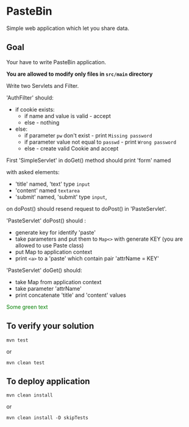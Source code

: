 # PasteBin

Simple web application which let you share data.

## Goal

Your have to write PasteBin application.
 
 **You are allowed to modify only files in `src/main` directory**

Write two Servlets and Filter. 

'AuthFilter' should:
* if cookie exists:
    * if name and value is valid - accept
    * else - nothing
* else:
    * if parameter `pw` don't exist - print `Missing password`
    * if parameter value not equal to `passwd` - print `Wrong password`
    * else - create valid Cookie and accept

First 'SimpleServlet' in doGet() method should print 'form' named <form> with asked elements:
* 'title' named, 'text' type `input`
* 'content' named `textarea`
* 'submit' named, 'submit' type `input`,

on doPost() should resend request to doPost() in 'PasteServlet'.


'PasteServlet' doPost() should : 
- generate key for identify 'paste'
- take parameters and put them to `Map<>` with generate KEY (you are allowed to use Paste class)
- put Map to application context
- print `<a>` to a 'paste' which contain pair 'attrName = KEY'


'PasteServlet' doGet() should:
- take Map from application context
- take parameter 'attrName'
- print concatenate 'title' and 'content' values


<font color="green"> Some green text </font>

## To verify your solution

    mvn test
    
or 

    mvn clean test

## To deploy application

    mvn clean install
    
or

    mvn clean install -D skipTests